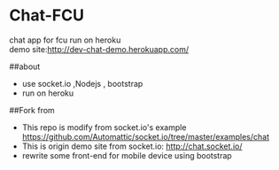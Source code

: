 Chat-FCU
==================================

chat app for fcu run on heroku     
demo site:http://dev-chat-demo.herokuapp.com/     

##about

*  use socket.io ,Nodejs , bootstrap   
*  run on heroku   

##Fork from

*  This repo is modify from socket.io's example    
    https://github.com/Automattic/socket.io/tree/master/examples/chat    
*  This is origin demo site from socket.io: 
    http://chat.socket.io/   
*  rewrite some front-end for mobile device using bootstrap

